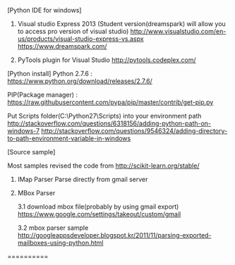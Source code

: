 [Python IDE for windows]
1. Visual studio Express 2013 (Student version(dreamspark) will allow you to access pro version of visual studio)
http://www.visualstudio.com/en-us/products/visual-studio-express-vs.aspx
https://www.dreamspark.com/

2. PyTools plugin for Visual Studio
http://pytools.codeplex.com/ 

[Python install]
Python 2.7.6 : https://www.python.org/download/releases/2.7.6/

PIP(Package manager) : https://raw.githubusercontent.com/pypa/pip/master/contrib/get-pip.py

Put Scripts folder(C:\Python27\Scripts) into your environment path
http://stackoverflow.com/questions/6318156/adding-python-path-on-windows-7
http://stackoverflow.com/questions/9546324/adding-directory-to-path-environment-variable-in-windows

[Source sample]

Most samples revised the code from 
http://scikit-learn.org/stable/

1. IMap Parser
	Parse directly from gmail server

2. MBox Parser
	
	3.1 download mbox file(probably by using gmail export)
		https://www.google.com/settings/takeout/custom/gmail 

	3.2 mbox parser sample
		http://googleappsdeveloper.blogspot.kr/2011/11/parsing-exported-mailboxes-using-python.html




==========
